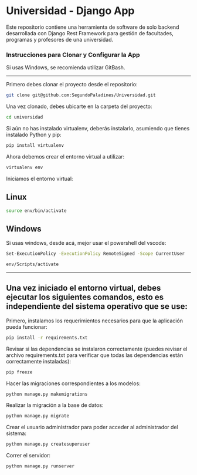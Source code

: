# Universidad - Django App 
Este repositorio contiene una herramienta de software de solo backend desarrollada con Django Rest Framework para gestión de facultades, programas y profesores de una universidad. 

### Instrucciones para Clonar y Configurar la App
Si usas Windows, se recomienda utilizar GitBash.
___
Primero debes clonar el proyecto desde el repositorio:
```bash
git clone git@github.com:SegundoPaladines/Universidad.git
```
Una vez clonado, debes ubicarte en la carpeta del proyecto:
```bash
cd universidad
```
Si aún no has instalado virtualenv, deberás instalarlo, asumiendo que tienes instalado Python y pip:
```bash
pip install virtualenv
```
Ahora debemos crear el entorno virtual a utilizar:
```bash
virtualenv env
```
Iniciamos el entorno virtual:

## Linux
```bash
source env/bin/activate
```
##  Windows
Si usas windows,  desde acá, mejor usar el powershell del vscode:
```bash
Set-ExecutionPolicy -ExecutionPolicy RemoteSigned -Scope CurrentUser
```
```bash
env/Scripts/activate
```
___
## Una vez iniciado el entorno virtual, debes ejecutar los siguientes comandos, esto es independiente del sistema operativo que se use:
Primero, instalamos los requerimientos necesarios para que la aplicación pueda funcionar:
```bash
pip install -r requirements.txt
```
Revisar si las dependencias se instalaron correctamente (puedes revisar el archivo requirements.txt para verificar que todas las dependencias están correctamente instaladas):
```bash
pip freeze
```
Hacer las migraciones correspondientes a los modelos:
```bash
python manage.py makemigrations
```
Realizar la migración a la base de datos:
```bash
python manage.py migrate
```
Crear el usuario administrador para poder acceder al administrador del sistema:
```bash
python manage.py createsuperuser
```
Correr el servidor:
```bash
python manage.py runserver
```
